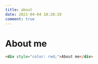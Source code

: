 ```yaml
---
title: about
date: 2021-04-04 18:28:19
comment: true
---
```


# About me

```markdown
<div style="color: red;">About me</div>
```


